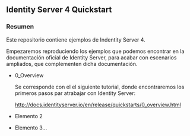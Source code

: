 ## Identity Server 4 Quickstart
### Resumen

Este repositorio contiene ejemplos de Indentity Server 4.

Empezaremos reproduciendo los ejemplos que podemos encontrar en la documentación oficial de Identity Server, para acabar con escenarios ampliados, que complementen dicha documentación.


- 0_Overview

    Se corresponde con el el siguiente tutorial, donde encontraremos los primeros pasos par atrabajar con Identity Server:

    http://docs.identityserver.io/en/release/quickstarts/0_overview.html

- Elemento 2
- Elemento 3...